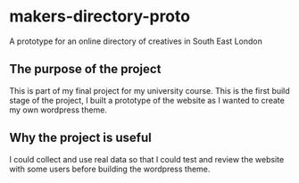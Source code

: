 # makers-directory-proto
A prototype for an online directory of creatives in South East London

## The purpose of the project
This is part of my final project for my university course. This is the first build stage of the project, I built a prototype of the website as I wanted to create my own wordpress theme.

## Why the project is useful
I could collect and use real data so that I could test and review the website with some users before building the wordpress theme. 
